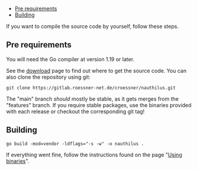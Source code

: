 <!-- TOC -->
  * [Pre requirements](#pre-requirements)
  * [Building](#building)
<!-- TOC -->

If you want to compile the source code by yourself, follow these steps.

## Pre requirements

You will need the Go compiler at version 1.19 or later.

See the [download](http://download/) page to find out where to get the source code. You can also clone the repository
using git:

```
git clone https://gitlab.roessner-net.de/croessner/nauthilus.git
```

The "main" branch *should* mostly be stable, as it gets merges from the "features" branch. If you require stable
packages, use the binaries provided with each release or checkout the corresponding git tag!

## Building

```
go build -mod=vendor -ldflags="-s -w" -o nauthilus .
```

If everything went fine, follow the instructions found on the
page "[Using binaries](https://nauthilus.io/docs/using-binaries/)".